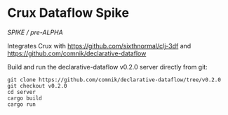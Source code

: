 # Crux Dataflow Spike

*SPIKE / pre-ALPHA*

Integrates Crux with https://github.com/sixthnormal/clj-3df and
https://github.com/comnik/declarative-dataflow

Build and run the declarative-dataflow v0.2.0 server directly from
git:

```
git clone https://github.com/comnik/declarative-dataflow/tree/v0.2.0
git checkout v0.2.0
cd server
cargo build
cargo run
```
